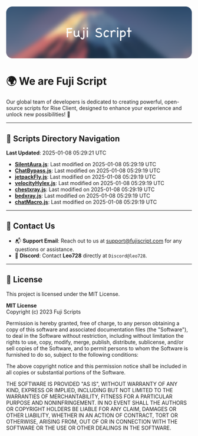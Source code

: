 ![Banner](.github/b.webp)

# 🌍 **We are Fuji Script**

Our global team of developers is dedicated to creating powerful, open-source scripts for Rise Client, designed to enhance your experience and unlock new possibilities! 🌟

---
<!-- SCRIPTS_NAVIGATION_START -->
## 📂 **Scripts Directory Navigation**

**Last Updated**: 2025-01-08 05:29:21 UTC

- **[SilentAura.js](scripts/SilentAura.js)**: Last modified on 2025-01-08 05:29:19 UTC
- **[ChatBypass.js](scripts/ChatBypass.js)**: Last modified on 2025-01-08 05:29:19 UTC
- **[jetpackFly.js](scripts/jetpackFly.js)**: Last modified on 2025-01-08 05:29:19 UTC
- **[velocityHylex.js](scripts/velocityHylex.js)**: Last modified on 2025-01-08 05:29:19 UTC
- **[chestxray.js](scripts/chestxray.js)**: Last modified on 2025-01-08 05:29:19 UTC
- **[bedxray.js](scripts/bedxray.js)**: Last modified on 2025-01-08 05:29:19 UTC
- **[chatMacro.js](scripts/chatMacro.js)**: Last modified on 2025-01-08 05:29:19 UTC

<!-- SCRIPTS_NAVIGATION_END -->

---

## 💬 **Contact Us**  
- 📬 **Support Email**: Reach out to us at [support@fujiscript.com](mailto:support@fujiscript.com) for any questions or assistance.  
- 💬 **Discord**: Contact **Leo728** directly at `Discord@leo728`.

---

## 📜 **License**

This project is licensed under the MIT License.  

**MIT License**  
Copyright (c) 2023 Fuji Scripts  

Permission is hereby granted, free of charge, to any person obtaining a copy of this software and associated documentation files (the "Software"), to deal in the Software without restriction, including without limitation the rights to use, copy, modify, merge, publish, distribute, sublicense, and/or sell copies of the Software, and to permit persons to whom the Software is furnished to do so, subject to the following conditions:  

The above copyright notice and this permission notice shall be included in all copies or substantial portions of the Software.  

THE SOFTWARE IS PROVIDED "AS IS", WITHOUT WARRANTY OF ANY KIND, EXPRESS OR IMPLIED, INCLUDING BUT NOT LIMITED TO THE WARRANTIES OF MERCHANTABILITY, FITNESS FOR A PARTICULAR PURPOSE AND NONINFRINGEMENT. IN NO EVENT SHALL THE AUTHORS OR COPYRIGHT HOLDERS BE LIABLE FOR ANY CLAIM, DAMAGES OR OTHER LIABILITY, WHETHER IN AN ACTION OF CONTRACT, TORT OR OTHERWISE, ARISING FROM, OUT OF OR IN CONNECTION WITH THE SOFTWARE OR THE USE OR OTHER DEALINGS IN THE SOFTWARE.  
